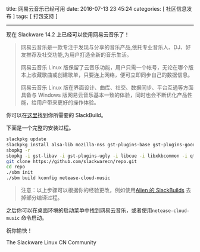 title: 网易云音乐已经可用
date: 2016-07-13 23:45:24
categories: [ 社区信息发布 ]
tags: [ 打包支持 ]

---

现在 Slackware 14.2 上已经可以使用网易云音乐了！

> 网易云音乐是一款专注于发现与分享的音乐产品,依托专业音乐人、DJ、好友推荐及社交功能,为用户打造全新的音乐生活。
>
> 网易云音乐 Linux 版保留了云音乐功能，用户只需一个帐号，无论在哪个版本上收藏歌曲或创建歌单，只要连上网络，便可立即同步自己的数据信息。
>
> 网易云音乐 Linux 版在界面设计、曲库、社交、数据同步、平台互通等方面具备与 Windows 版网易云音乐基本一致的体验，同时也会不断优化产品性能，给用户带来更好的操作体验。

你可以在[这里](https://github.com/slackwarecn/netease-cloud-music)找到你所需要的 SlackBuild。

下面是一个完整的安装过程。

```bash
slackpkg update
slackpkg install alsa-lib mozilla-nss gst-plugins-base gst-plugins-good
sbopkg -r
sbopkg -i gst-libav -i gst-plugins-ugly -i libcue -i libxkbcommon -i qt5 -i extra-cmake-modules -i Sphinx
git clone https://github.com/slackwarecn/repo.git
cd repo
./sbm init
./sbm build kconfig netease-cloud-music
```

> 注意：以上步骤可以根据你的经验更改，例如使用[Alien 的 SlackBuilds](http://www.slackware.com/~alien/slackbuilds) 去掉部分编译过程。

之后你可以在桌面环境的启动菜单中找到网易云音乐，或者使用`netease-cloud-music` 命令启动。

祝你愉快！

The Slackware Linux CN Community
